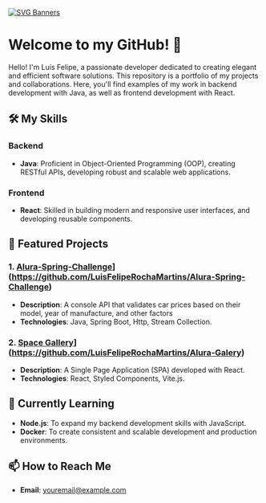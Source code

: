 [![SVG Banners](https://svg-banners.vercel.app/api?type=typeWriter&text1=Luís%20Felipe%20Rocha%20Martins%20👨‍💻&width=800&height=400)](https://github.com/Akshay090/svg-banners) 
# Welcome to my GitHub! 👋

Hello! I'm Luís Felipe, a passionate developer dedicated to creating elegant and efficient software solutions. This repository is a portfolio of my projects and collaborations. Here, you'll find examples of my work in backend development with Java, as well as frontend development with React.

## 🛠️ My Skills

### Backend
- **Java**: Proficient in Object-Oriented Programming (OOP), creating RESTful APIs, developing robust and scalable web applications.

### Frontend
- **React**: Skilled in building modern and responsive user interfaces, and developing reusable components.

## 📂 Featured Projects

### 1. [Alura-Spring-Challenge](https://github.com/yourusername/java-backend-project)](https://github.com/LuisFelipeRochaMartins/Alura-Spring-Challenge)
- **Description**: A console API that validates car prices based on their model, year of manufacture, and other factors
- **Technologies**: Java, Spring Boot, Http, Stream Collection.

### 2. [Space Gallery](https://github.com/yourusername/react-frontend-project)](https://github.com/LuisFelipeRochaMartins/Alura-Galery)
- **Description**: A Single Page Application (SPA) developed with React.
- **Technologies**: React, Styled Components, Vite.js.

## 🌱 Currently Learning

- **Node.js**: To expand my backend development skills with JavaScript.
- **Docker**: To create consistent and scalable development and production environments.

## 📫 How to Reach Me

- **Email**: [youremail@example.com](mailto:luisfelipetochamartins@gmail.com)
